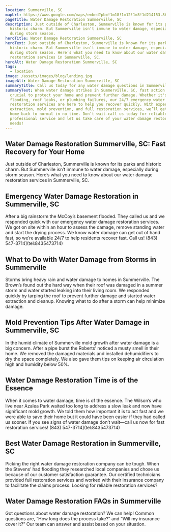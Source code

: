 ```yaml
---
location: Summerville, SC
mapUrl: https://www.google.com/maps/embed?pb=!1m18!1m12!1m3!1d214153.8641707001!2d-80.34494450997099!3d32.99971178261318!2m3!1f0!2f0!3f0!3m2!1i1024!2i768!4f13.1!3m3!1m2!1s0x88fef4c413e7e34b%3A0x122792328064d4f!2sSummerville%2C%20SC%2C%20USA!5e0!3m2!1sen!2sph!4v1728663446253!5m2!1sen!2sph
pageTitle: Water Damage Restoration Summerville, SC
description: Just outside of Charleston, Summerville is known for its parks and
  historic charm. But Summerville isn’t immune to water damage, especially
  during storm season.
heroTitle: Water Damage Restoration Summerville, SC
heroText: Just outside of Charleston, Summerville is known for its parks and
  historic charm. But Summerville isn’t immune to water damage, especially
  during storm season. Here’s what you need to know about our water damage
  restoration services in Summerville, SC.
heroAlt: Water Damage Restoration Summerville, SC
tags:
  - location
image: /assets/images/blog/landing.jpg
imageAlt: Water Damage Restoration Summerville, SC
summaryTitle: Call us today for any water damage questions in Summerville!
summaryText: When water damage strikes in Summerville, SC, fast action is
  crucial to protect your home and prevent further damage. Whether it's storm
  flooding, roof leaks, or plumbing failures, our 24/7 emergency water damage
  restoration services are here to help you recover quickly. With expert water
  extraction, mold prevention, and full restoration services, we’ll get your
  home back to normal in no time. Don’t wait—call us today for reliable,
  professional service and let us take care of your water damage restoration
  needs!
---
```

## Water Damage Restoration Summerville, SC: Fast Recovery for Your Home

Just outside of Charleston, Summerville is known for its parks and historic charm. But Summerville isn’t immune to water damage, especially during storm season. Here’s what you need to know about our water damage restoration services in Summerville, SC.



## Emergency Water Damage Restoration in Summerville, SC

After a big rainstorm the McCoy’s basement flooded. They called us and we responded quick with our emergency water damage restoration services. We got on site within an hour to assess the damage, remove standing water and start the drying process. We know water damage can get out of hand fast, so we’re available 24/7 to help residents recover fast. Call us!
(843) 547-3714](tel:8435473714)


## What to Do with Water Damage from Storms in Summerville

Storms bring heavy rain and water damage to homes in Summerville. The Brown’s found out the hard way when their roof was damaged in a summer storm and water started leaking into their living room. We responded quickly by tarping the roof to prevent further damage and started water extraction and cleanup. Knowing what to do after a storm can help minimize damage. 



## Mold Prevention Tips After Water Damage in Summerville, SC

In the humid climate of Summerville mold growth after water damage is a big concern. After a pipe burst the Roberts’ noticed a musty smell in their home. We removed the damaged materials and installed dehumidifiers to dry the space completely. We also gave them tips on keeping air circulation high and humidity below 50%. 



## Water Damage Restoration Time is of the Essence

When it comes to water damage, time is of the essence. The Wilson’s who live near Azalea Park waited too long to address a slow leak and now have significant mold growth. We told them how important it is to act fast and we were able to save their home but it could have been easier if they had called us sooner. If you see signs of water damage don’t wait—call us now for fast restoration services!
(843) 547-3714](tel:8435473714)


## Best Water Damage Restoration in Summerville, SC

Picking the right water damage restoration company can be tough. When the Stevens’ had flooding they researched local companies and chose us because of our customer satisfaction guarantee. Our certified technicians provided full restoration services and worked with their insurance company to facilitate the claims process. Looking for reliable restoration services? 



## Water Damage Restoration FAQs in Summerville

Got questions about water damage restoration? We can help! Common questions are, “How long does the process take?” and “Will my insurance cover it?” Our team can answer and assist based on your situation.
